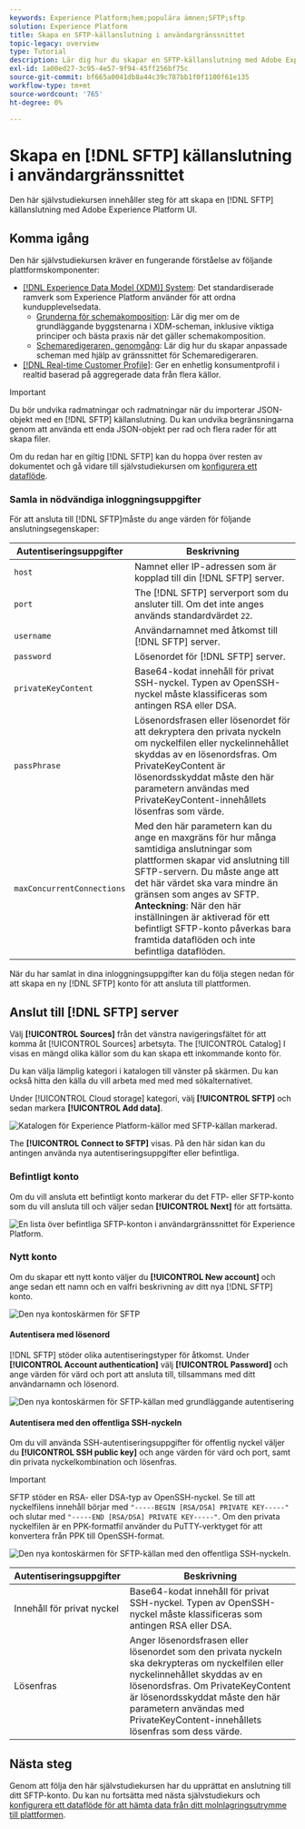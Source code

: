 ```yaml
---
keywords: Experience Platform;hem;populära ämnen;SFTP;sftp
solution: Experience Platform
title: Skapa en SFTP-källanslutning i användargränssnittet
topic-legacy: overview
type: Tutorial
description: Lär dig hur du skapar en SFTP-källanslutning med Adobe Experience Platform-gränssnittet.
exl-id: 1a00ed27-3c95-4e57-9f94-45ff256bf75c
source-git-commit: bf665a0041db8a44c39c787bb1f0f1100f61e135
workflow-type: tm+mt
source-wordcount: '765'
ht-degree: 0%

---
```


# Skapa en [!DNL SFTP] källanslutning i användargränssnittet

Den här självstudiekursen innehåller steg för att skapa en [!DNL SFTP] källanslutning med Adobe Experience Platform UI.

## Komma igång

Den här självstudiekursen kräver en fungerande förståelse av följande plattformskomponenter:

* [[!DNL Experience Data Model (XDM)] System](../../../../../xdm/home.md): Det standardiserade ramverk som Experience Platform använder för att ordna kundupplevelsedata.
   * [Grunderna för schemakomposition](../../../../../xdm/schema/composition.md): Lär dig mer om de grundläggande byggstenarna i XDM-scheman, inklusive viktiga principer och bästa praxis när det gäller schemakomposition.
   * [Schemaredigeraren, genomgång](../../../../../xdm/tutorials/create-schema-ui.md): Lär dig hur du skapar anpassade scheman med hjälp av gränssnittet för Schemaredigeraren.
* [[!DNL Real-time Customer Profile]](../../../../../profile/home.md): Ger en enhetlig konsumentprofil i realtid baserad på aggregerade data från flera källor.

>[!IMPORTANT]
>
>Du bör undvika radmatningar och radmatningar när du importerar JSON-objekt med en [!DNL SFTP] källanslutning. Du kan undvika begränsningarna genom att använda ett enda JSON-objekt per rad och flera rader för att skapa filer.

Om du redan har en giltig [!DNL SFTP] kan du hoppa över resten av dokumentet och gå vidare till självstudiekursen om [konfigurera ett dataflöde](../../dataflow/batch/cloud-storage.md).

### Samla in nödvändiga inloggningsuppgifter

För att ansluta till [!DNL SFTP]måste du ange värden för följande anslutningsegenskaper:

| Autentiseringsuppgifter | Beskrivning |
| ---------- | ----------- |
| `host` | Namnet eller IP-adressen som är kopplad till din [!DNL SFTP] server. |
| `port` | The [!DNL SFTP] serverport som du ansluter till. Om det inte anges används standardvärdet `22`. |
| `username` | Användarnamnet med åtkomst till [!DNL SFTP] server. |
| `password` | Lösenordet för [!DNL SFTP] server. |
| `privateKeyContent` | Base64-kodat innehåll för privat SSH-nyckel. Typen av OpenSSH-nyckel måste klassificeras som antingen RSA eller DSA. |
| `passPhrase` | Lösenordsfrasen eller lösenordet för att dekryptera den privata nyckeln om nyckelfilen eller nyckelinnehållet skyddas av en lösenordsfras. Om PrivateKeyContent är lösenordsskyddat måste den här parametern användas med PrivateKeyContent-innehållets lösenfras som värde. |
| `maxConcurrentConnections` | Med den här parametern kan du ange en maxgräns för hur många samtidiga anslutningar som plattformen skapar vid anslutning till SFTP-servern. Du måste ange att det här värdet ska vara mindre än gränsen som anges av SFTP. **Anteckning**: När den här inställningen är aktiverad för ett befintligt SFTP-konto påverkas bara framtida dataflöden och inte befintliga dataflöden. |

När du har samlat in dina inloggningsuppgifter kan du följa stegen nedan för att skapa en ny [!DNL SFTP] konto för att ansluta till plattformen.

## Anslut till [!DNL SFTP] server

Välj **[!UICONTROL Sources]** från det vänstra navigeringsfältet för att komma åt [!UICONTROL Sources] arbetsyta. The [!UICONTROL Catalog] I visas en mängd olika källor som du kan skapa ett inkommande konto för.

Du kan välja lämplig kategori i katalogen till vänster på skärmen. Du kan också hitta den källa du vill arbeta med med med sökalternativet.

Under [!UICONTROL Cloud storage] kategori, välj **[!UICONTROL SFTP]** och sedan markera **[!UICONTROL Add data]**.

![Katalogen för Experience Platform-källor med SFTP-källan markerad.](../../../../images/tutorials/create/sftp/catalog.png)

The **[!UICONTROL Connect to SFTP]** visas. På den här sidan kan du antingen använda nya autentiseringsuppgifter eller befintliga.

### Befintligt konto

Om du vill ansluta ett befintligt konto markerar du det FTP- eller SFTP-konto som du vill ansluta till och väljer sedan **[!UICONTROL Next]** för att fortsätta.

![En lista över befintliga SFTP-konton i användargränssnittet för Experience Platform.](../../../../images/tutorials/create/sftp/existing.png)

### Nytt konto

Om du skapar ett nytt konto väljer du **[!UICONTROL New account]** och ange sedan ett namn och en valfri beskrivning av ditt nya [!DNL SFTP] konto.

![Den nya kontoskärmen för SFTP](../../../../images/tutorials/create/sftp/new.png)

#### Autentisera med lösenord

[!DNL SFTP] stöder olika autentiseringstyper för åtkomst. Under **[!UICONTROL Account authentication]** välj **[!UICONTROL Password]** och ange värden för värd och port att ansluta till, tillsammans med ditt användarnamn och lösenord.

![Den nya kontoskärmen för SFTP-källan med grundläggande autentisering](../../../../images/tutorials/create/sftp/password.png)

#### Autentisera med den offentliga SSH-nyckeln

Om du vill använda SSH-autentiseringsuppgifter för offentlig nyckel väljer du **[!UICONTROL SSH public key]**  och ange värden för värd och port, samt din privata nyckelkombination och lösenfras.

>[!IMPORTANT]
>
>SFTP stöder en RSA- eller DSA-typ av OpenSSH-nyckel. Se till att nyckelfilens innehåll börjar med `"-----BEGIN [RSA/DSA] PRIVATE KEY-----"` och slutar med `"-----END [RSA/DSA] PRIVATE KEY-----"`. Om den privata nyckelfilen är en PPK-formatfil använder du PuTTY-verktyget för att konvertera från PPK till OpenSSH-format.

![Den nya kontoskärmen för SFTP-källan med den offentliga SSH-nyckeln.](../../../../images/tutorials/create/sftp/ssh.png)

| Autentiseringsuppgifter | Beskrivning |
| ---------- | ----------- |
| Innehåll för privat nyckel | Base64-kodat innehåll för privat SSH-nyckel. Typen av OpenSSH-nyckel måste klassificeras som antingen RSA eller DSA. |
| Lösenfras | Anger lösenordsfrasen eller lösenordet som den privata nyckeln ska dekrypteras om nyckelfilen eller nyckelinnehållet skyddas av en lösenordsfras. Om PrivateKeyContent är lösenordsskyddat måste den här parametern användas med PrivateKeyContent-innehållets lösenfras som dess värde. |


## Nästa steg

Genom att följa den här självstudiekursen har du upprättat en anslutning till ditt SFTP-konto. Du kan nu fortsätta med nästa självstudiekurs och [konfigurera ett dataflöde för att hämta data från ditt molnlagringsutrymme till plattformen](../../dataflow/batch/cloud-storage.md).
